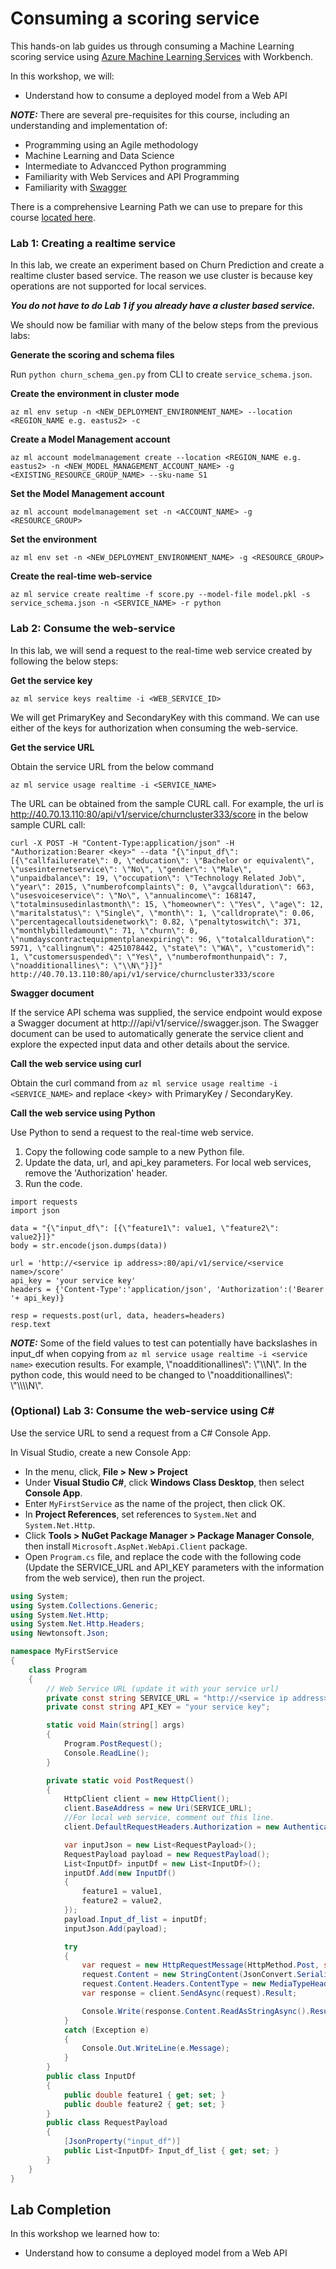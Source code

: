 # Consuming a scoring service

This hands-on lab guides us through consuming a Machine Learning scoring service using [Azure Machine Learning Services](https://docs.microsoft.com/en-us/azure/machine-learning/preview/overview-what-is-azure-ml) with Workbench. 

In this workshop, we will:
- Understand how to consume a deployed model from a Web API

***NOTE:*** There are several pre-requisites for this course, including an understanding and implementation of: 
  -  Programming using an Agile methodology
  -  Machine Learning and Data Science
  -  Intermediate to Advancced Python programming
  -  Familiarity with Web Services and API Programming
  -  Familiarity with [Swagger](https://github.com/swagger-api/swagger-codegen)

There is a comprehensive Learning Path we can use to prepare for this course [located here](https://github.com/Azure/learnAnalytics-CreatingSolutionswiththeTeamDataScienceProcess-/blob/master/Instructions/Learning%20Path%20-%20Creating%20Solutions%20with%20the%20Team%20Data%20Science%20Process.md).

### Lab 1: Creating a realtime service

In this lab, we create an experiment based on Churn Prediction and create a realtime cluster based service. The reason we use cluster is because key operations are not supported for local services.

***You do not have to do Lab 1 if you already have a cluster based service.***

We should now be familiar with many of the below steps from the previous labs:

**Generate the scoring and schema files**

Run `python churn_schema_gen.py` from CLI to create `service_schema.json`.

**Create the environment in cluster mode**

```
az ml env setup -n <NEW_DEPLOYMENT_ENVIRONMENT_NAME> --location <REGION_NAME e.g. eastus2> -c
```

**Create a Model Management account**

```
az ml account modelmanagement create --location <REGION_NAME e.g. eastus2> -n <NEW_MODEL_MANAGEMENT_ACCOUNT_NAME> -g <EXISTING_RESOURCE_GROUP_NAME> --sku-name S1
```

**Set the Model Management account**

```
az ml account modelmanagement set -n <ACCOUNT_NAME> -g <RESOURCE_GROUP>
```

**Set the environment**

```
az ml env set -n <NEW_DEPLOYMENT_ENVIRONMENT_NAME> -g <RESOURCE_GROUP>
```

**Create the real-time web-service**

```
az ml service create realtime -f score.py --model-file model.pkl -s service_schema.json -n <SERVICE_NAME> -r python
```

### Lab 2: Consume the web-service

In this lab, we will send a request to the real-time web service created by following the below steps:

**Get the service key**

```
az ml service keys realtime -i <WEB_SERVICE_ID>
```

We will get PrimaryKey and SecondaryKey with this command. We can use either of the keys for authorization when consuming the web-service.

**Get the service URL**

Obtain the service URL from the below command

```
az ml service usage realtime -i <SERVICE_NAME>
```

The URL can be obtained from the sample CURL call. For example, the url is http://40.70.13.110:80/api/v1/service/churncluster333/score in the below sample CURL call:

```
curl -X POST -H "Content-Type:application/json" -H "Authorization:Bearer <key>" --data "{\"input_df\": [{\"callfailurerate\": 0, \"education\": \"Bachelor or equivalent\", \"usesinternetservice\": \"No\", \"gender\": \"Male\", \"unpaidbalance\": 19, \"occupation\": \"Technology Related Job\", \"year\": 2015, \"numberofcomplaints\": 0, \"avgcallduration\": 663, \"usesvoiceservice\": \"No\", \"annualincome\": 168147, \"totalminsusedinlastmonth\": 15, \"homeowner\": \"Yes\", \"age\": 12, \"maritalstatus\": \"Single\", \"month\": 1, \"calldroprate\": 0.06, \"percentagecalloutsidenetwork\": 0.82, \"penaltytoswitch\": 371, \"monthlybilledamount\": 71, \"churn\": 0, \"numdayscontractequipmentplanexpiring\": 96, \"totalcallduration\": 5971, \"callingnum\": 4251078442, \"state\": \"WA\", \"customerid\": 1, \"customersuspended\": \"Yes\", \"numberofmonthunpaid\": 7, \"noadditionallines\": \"\\N\"}]}" http://40.70.13.110:80/api/v1/service/churncluster333/score
```

**Swagger document**

If the service API schema was supplied, the service endpoint would expose a Swagger document at http://<ip>/api/v1/service/<service name>/swagger.json. The Swagger document can be used to automatically generate the service client and explore the expected input data and other details about the service.

**Call the web service using curl**

Obtain the curl command from `az ml service usage realtime -i <SERVICE_NAME>` and replace &lt;key&gt; with PrimaryKey / SecondaryKey.

**Call the web service using Python**

Use Python to send a request to the real-time web service. 

1. Copy the following code sample to a new Python file.
2. Update the data, url, and api_key parameters. For local web services, remove the 'Authorization' header.
3. Run the code. 

```
import requests
import json

data = "{\"input_df\": [{\"feature1\": value1, \"feature2\": value2}]}"
body = str.encode(json.dumps(data))

url = 'http://<service ip address>:80/api/v1/service/<service name>/score'
api_key = 'your service key' 
headers = {'Content-Type':'application/json', 'Authorization':('Bearer '+ api_key)}

resp = requests.post(url, data, headers=headers)
resp.text
```

***NOTE:*** Some of the field values to test can potentially have backslashes in input_df when copying from ```az ml service usage realtime -i <service name>``` execution results. For example, \\"noadditionallines\\": \\"\\\N\\". In the python code, this would need to be changed to \\"noadditionallines\\": \\"\\\\\\\\N\\".

### (Optional) Lab 3: Consume the web-service using C#

Use the service URL to send a request from a C# Console App. 

In Visual Studio, create a new Console App: 
- In the menu, click, **File > New > Project**
- Under **Visual Studio C#**, click **Windows Class Desktop**, then select **Console App**.
- Enter `MyFirstService` as the name of the project, then click OK.
- In **Project References**, set references to `System.Net` and `System.Net.Http`.
- Click **Tools > NuGet Package Manager > Package Manager Console**, then install `Microsoft.AspNet.WebApi.Client` package.
- Open `Program.cs` file, and replace the code with the following code (Update the SERVICE_URL and API_KEY parameters with the information from the web service), then run the project.

````C#
using System;
using System.Collections.Generic;
using System.Net.Http;
using System.Net.Http.Headers;
using Newtonsoft.Json;

namespace MyFirstService
{
    class Program
    {
        // Web Service URL (update it with your service url)
        private const string SERVICE_URL = "http://<service ip address>:80/api/v1/service/<service name>/score";
        private const string API_KEY = "your service key";

        static void Main(string[] args)
        {
            Program.PostRequest();
            Console.ReadLine();
        }

        private static void PostRequest()
        {
            HttpClient client = new HttpClient();
            client.BaseAddress = new Uri(SERVICE_URL);
            //For local web service, comment out this line.
            client.DefaultRequestHeaders.Authorization = new AuthenticationHeaderValue("Bearer", API_KEY);

            var inputJson = new List<RequestPayload>();
            RequestPayload payload = new RequestPayload();
            List<InputDf> inputDf = new List<InputDf>();
            inputDf.Add(new InputDf()
            {
                feature1 = value1,
                feature2 = value2,
            });
            payload.Input_df_list = inputDf;
            inputJson.Add(payload);

            try
            {
                var request = new HttpRequestMessage(HttpMethod.Post, string.Empty);
                request.Content = new StringContent(JsonConvert.SerializeObject(payload));
                request.Content.Headers.ContentType = new MediaTypeHeaderValue("application/json");
                var response = client.SendAsync(request).Result;

                Console.Write(response.Content.ReadAsStringAsync().Result);
            }
            catch (Exception e)
            {
                Console.Out.WriteLine(e.Message);
            }
        }
        public class InputDf
        {
            public double feature1 { get; set; }
            public double feature2 { get; set; }
        }
        public class RequestPayload
        {
            [JsonProperty("input_df")]
            public List<InputDf> Input_df_list { get; set; }
        }
    }
}
````

## Lab Completion

In this workshop we learned how to:
- Understand how to consume a deployed model from a Web API

